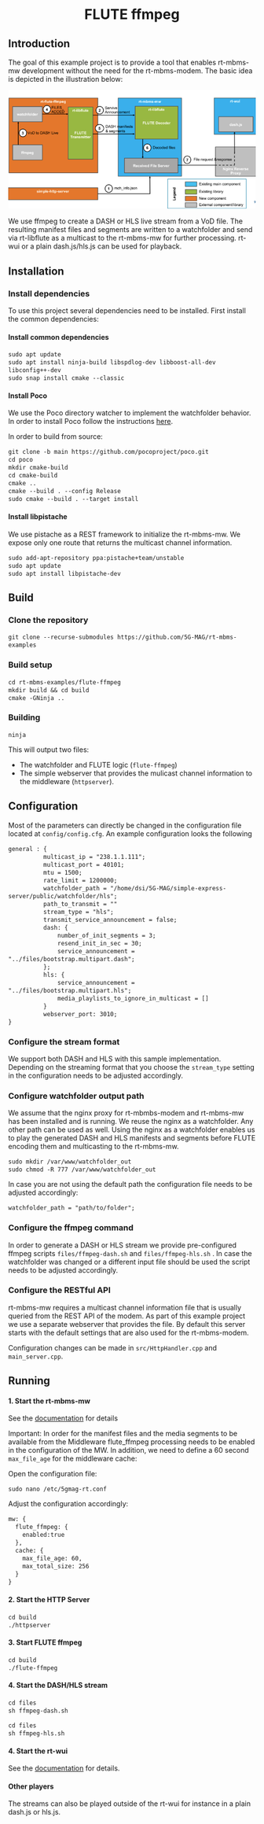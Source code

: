 <h1 align="center">FLUTE ffmpeg</h1>

## Introduction

The goal of this example project is to provide a tool that enables rt-mbms-mw development without the need for the
rt-mbms-modem. The basic idea is depicted in the illustration below:

![Architecture](files/wiki/flute-ffmpeg-architecture.png)

We use ffmpeg to create a DASH or HLS live stream from a VoD file. The resulting manifest files and segments are written to a
watchfolder and send via rt-libflute as a multicast to the rt-mbms-mw for further processing. rt-wui or a plain dash.js/hls.js
can be used for playback.

## Installation

### Install dependencies
To use this project several dependencies need to be installed. First install the common dependencies:

#### Install common dependencies

```` 
sudo apt update
sudo apt install ninja-build libspdlog-dev libboost-all-dev libconfig++-dev
sudo snap install cmake --classic
````

#### Install Poco

We use the Poco directory watcher to implement the watchfolder behavior. In order to install Poco follow the
instructions [here](https://pocoproject.org/download.html).

In order to build from source:

````
git clone -b main https://github.com/pocoproject/poco.git
cd poco
mkdir cmake-build
cd cmake-build
cmake ..
cmake --build . --config Release
sudo cmake --build . --target install
````

#### Install libpistache

We use pistache as a REST framework to initialize the rt-mbms-mw. We expose only one route that returns the multicast
channel information.

````
sudo add-apt-repository ppa:pistache+team/unstable
sudo apt update
sudo apt install libpistache-dev
````

## Build

### Clone the repository

````
git clone --recurse-submodules https://github.com/5G-MAG/rt-mbms-examples
```` 

### Build setup

````
cd rt-mbms-examples/flute-ffmpeg
mkdir build && cd build
cmake -GNinja ..
````

### Building

````
ninja
````

This will output two files:  
* The watchfolder and FLUTE logic (`flute-ffmpeg`) 
* The simple webserver that provides the mulicast channel information to the middleware (`httpserver`).

## Configuration

Most of the parameters can directly be changed in the configuration file located at `config/config.cfg`. An example
configuration looks the following

````
general : {
          multicast_ip = "238.1.1.111";
          multicast_port = 40101;
          mtu = 1500;
          rate_limit = 1200000;
          watchfolder_path = "/home/dsi/5G-MAG/simple-express-server/public/watchfolder/hls";
          path_to_transmit = ""
          stream_type = "hls";
          transmit_service_announcement = false;
          dash: {
              number_of_init_segments = 3;
              resend_init_in_sec = 30;
              service_announcement = "../files/bootstrap.multipart.dash";
          };
          hls: {
              service_announcement = "../files/bootstrap.multipart.hls";
              media_playlists_to_ignore_in_multicast = []
          }
          webserver_port: 3010;
}
````

### Configure the stream format

We support both DASH and HLS with this sample implementation. Depending on the streaming format that you choose
the `stream_type` setting in the configuration needs to be adjusted accordingly.

### Configure watchfolder output path

We assume that the nginx proxy for rt-mbmbs-modem and rt-mbms-mw has been installed and is running. We reuse the nginx
as a watchfolder. Any other path can be used as well. Using the nginx as a watchfolder enables us to play the generated
DASH and HLS manifests and segments before FLUTE encoding them and multicasting to the rt-mbms-mw.

````
sudo mkdir /var/www/watchfolder_out
sudo chmod -R 777 /var/www/watchfolder_out
````

In case you are not using the default path the configuration file needs to be adjusted accordingly:

````
watchfolder_path = "path/to/folder";
````

### Configure the ffmpeg command

In order to generate a DASH or HLS stream we provide pre-configured ffmpeg scripts `files/ffmpeg-dash.sh`
and `files/ffmpeg-hls.sh` . In case the watchfolder was changed or a different input file should be used the script
needs to be adjusted accordingly.

### Configure the RESTful API

rt-mbms-mw requires a multicast channel information file that is usually queried from the REST API of the modem. As part
of this example project we use a separate webserver that provides the file. By default this server starts with the
default settings that are also used for the rt-mbms-modem.

Configuration changes can be made in `src/HttpHandler.cpp` and `main_server.cpp`.

## Running

#### 1. Start the rt-mbms-mw

See the [documentation](https://github.com/5G-MAG/rt-mbms-mw) for details

Important: In order for the manifest files and the media segments to be available from the Middleware flute_ffmpeg
processing needs to be enabled in the configuration of the MW. In addition, we need to define a 60 second `max_file_age` 
for the middleware cache:

Open the configuration file:

````
sudo nano /etc/5gmag-rt.conf 
````

Adjust the configuration accordingly:

````
mw: {
  flute_ffmpeg: {
    enabled:true
  },
  cache: {
    max_file_age: 60,
    max_total_size: 256
  }
}
````

#### 2. Start the HTTP Server

````
cd build
./httpserver
````

#### 3. Start FLUTE ffmpeg

````
cd build
./flute-ffmpeg
````

#### 4. Start the DASH/HLS stream

````
cd files
sh ffmpeg-dash.sh
````

````
cd files
sh ffmpeg-hls.sh
````

#### 4. Start the rt-wui

See the [documentation](https://github.com/5G-MAG/rt-wui) for details.

#### Other players

The streams can also be played outside of the rt-wui for instance in a plain dash.js or hls.js.
